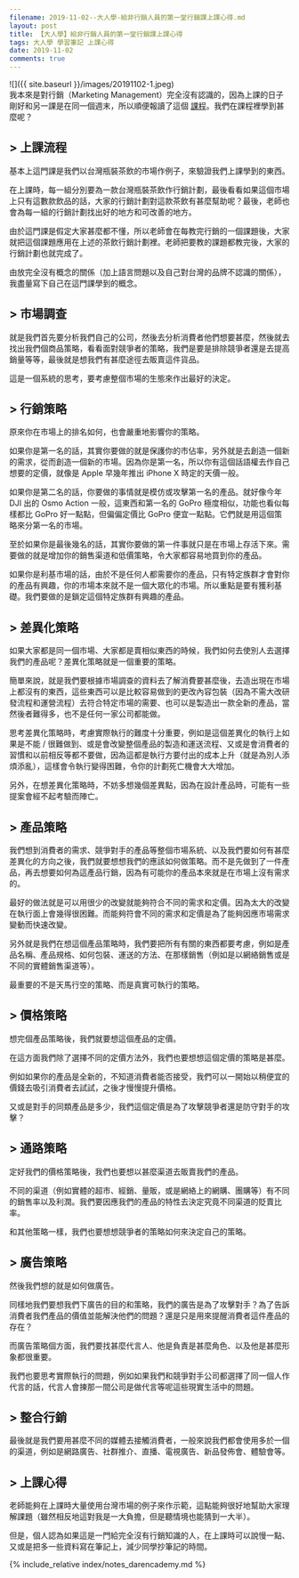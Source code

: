 ```yaml
---
filename: 2019-11-02--大人學-給非行銷人員的第一堂行銷課上課心得.md
layout: post
title: 【大人學】給非行銷人員的第一堂行銷課上課心得
tags: 大人學 學習筆記 上課心得
date: 2019-11-02
comments: true
---
```


![]({{ site.baseurl }}/images/20191102-1.jpeg)  
我本來是對行銷（Marketing Management）完全沒有認識的，因為上課的日子剛好和另一課是在同一個週末，所以順便報讀了這個 [課程](https://shop.darencademy.com/product/view/id/50)。我們在課程裡學到甚麼呢？

## > 上課流程

基本上這門課是我們以台灣瓶裝茶飲的市場作例子，來驗證我們上課學到的東西。

在上課時，每一組分別要為一款台灣瓶裝茶飲作行銷計劃，最後看看如果這個市場上只有這數款飲品的話，大家的行銷計劃對這款茶飲有甚麼幫助呢？最後，老師也會為每一組的行銷計劃找出好的地方和可改善的地方。

由於這門課是假定大家甚麼都不懂，所以老師會在每教完行銷的一個課題後，大家就把這個課題應用在上述的茶飲行銷計劃裡。老師把要教的課題都教完後，大家的行銷計劃也就完成了。

由放完全沒有概念的關係（加上語言問題以及自己對台灣的品牌不認識的關係），我盡量寫下自己在這門課學到的概念。

## > 市場調查

就是我們首先要分析我們自己的公司，然後去分析消費者他們想要甚麼，然後就去找出我們個商品策略，看看面對競爭者的策略，我們是要是排除競爭者還是去提高銷量等等，最後就是想我們有甚麼途徑去販賣這件貨品。

這是一個系統的思考，要考慮整個市場的生態來作出最好的決定。

## > 行銷策略

原來你在市場上的排名如何，也會嚴重地影響你的策略。

如果你是第一名的話，其實你要做的就是保護你的市佔率，另外就是去創造一個新的需求，從而創造一個新的市場。因為你是第一名，所以你有這個話語權去作自己想要的定價，就像是 Apple 早幾年推出 iPhone X 時定的天價一般。

如果你是第二名的話，你要做的事情就是模仿或攻擊第一名的產品。就好像今年 DJI 出的 Osmo Action 一般，這東西和第一名的 GoPro 極度相似，功能也看似每樣都比 GoPro 好一點點，但偏偏定價比 GoPro 便宜一點點。它們就是用這個策略來分第一名的市場。

至於如果你是最後幾名的話，其實你要做的第一件事就只是在市場上存活下來。需要做的就是增加你的銷售渠道和低價策略，令大家都容易地買到你的產品。

如果你是利基市場的話，由於不是任何人都需要你的產品，只有特定族群才會對你的產品有興趣，你的市場本來就不是一個大眾化的市場。所以重點是要有獲利基礎。我們要做的是鎖定這個特定族群有興趣的產品。

## > 差異化策略

如果大家都是同一個市場、大家都是賣相似東西的時候，我們如何去使別人去選擇我們的產品呢？差異化策略就是一個重要的策略。

簡單來說，就是我們要根據市場調查的資料去了解消費要甚麼後，去造出現在市場上都沒有的東西，這些東西可以是比較容易做到的更改內容包裝（因為不需大改研發流程和運營流程）去符合特定市場的需要、也可以是製造出一款全新的產品，當然後者難得多，也不是任何一家公司都能做。

思考差異化策略時，考慮實際執行的難度十分重要，例如是這個差異化的執行上如果是不能 / 很難做到、或是會改變整個產品的製造和運送流程、又或是會消費者的習慣和以前相反等都不要做，因為這都是執行方要付出的成本上升（就是為別人添煩添亂），這樣會令執行變得困難，令你的計劃死亡機會大大增加。

另外，在想差異化策略時，不妨多想幾個差異點，因為在設計產品時，可能有一些提案會經不起考驗而陣亡。

## > 產品策略

我們想到消費者的需求、競爭對手的產品等整個市場系統、以及我們要如何有甚麼差異化的方向之後，我們就要想想我們的應該如何做策略。而不是先做到了一件產品，再去想要如何為這產品行銷，因為有可能你的產品本來就是在市場上沒有需求的。

最好的做法就是可以用很少的改變就能夠符合不同的需求和定價。因為太大的改變在執行面上會幾得很困難。而能夠符會不同的需求和定價是為了能夠因應市場需求變動而快速改變。

另外就是我們在想這個產品策略時，我們要把所有有關的東西都要考慮，例如是產品名稱、產品規格、如何包裝、運送的方法、在那樣銷售（例如是以網絡銷售或是不同的實體銷售渠道等）。

最重要的不是天馬行空的策略、而是真實可執行的策略。

## > 價格策略

想完個產品策略後，我們就要想這個產品的定價。

在這方面我們除了選擇不同的定價方法外，我們也要想想這個定價的策略是甚麼。

例如如果你的產品是全新的，不知道消費者能否接受，我們可以一開始以稍便宜的價錢去吸引消費者去試試，之後才慢慢提升價格。

又或是對手的同類產品是多少，我們這個定價是為了攻擊競爭者還是防守對手的攻擊？

## > 通路策略

定好我們的價格策略後，我們也要想以甚麼渠道去販賣我們的產品。

不同的渠道（例如實體的超市、經銷、量販，或是網絡上的網購、團購等）有不同的銷售率以及利潤。我們要因應我們的產品的特性去決定究竟不同渠道的貶賣比率。

和其他策略一樣，我們也要想想競爭者的策略如何來決定自己的策略。

## > 廣告策略

然後我們想的就是如何做廣告。

同樣地我們要想我們下廣告的目的和策略，我們的廣告是為了攻擊對手？為了告訴消費者我們產品的價值並能解決他們的問題？還是只是用來提醒消費者這件產品的存在？

而廣告策略個方面，我們要找甚麼代言人、他是負責是甚麼角色、以及他是甚麼形象都很重要。

我們也要思考實際執行的問題，例如如果我們和競爭對手公司都選擇了同一個人作代言的話，代言人會揀那一間公司是做代言等呢這些現實生活中的問題。

## > 整合行銷

最後就是我們要用甚麼不同的媒體去接觸消費者，一般來說我們都會使用多於一個的渠道，例如是網路廣告、社群推介、直播、電視廣告、新品發佈會、體驗會等。

## > 上課心得

老師能夠在上課時大量使用台灣市場的例子來作示範，這點能夠很好地幫助大家理解課題（雖然相反地這對我是一大負擔，但是聽情境也能猜到一大半）。

但是，個人認為如果這是一門給完全沒有行銷知識的人，在上課時可以說慢一點、又或是把多一些資料寫在筆記上，減少同學抄筆記的時間。

{% include_relative index/notes_darencademy.md %}
